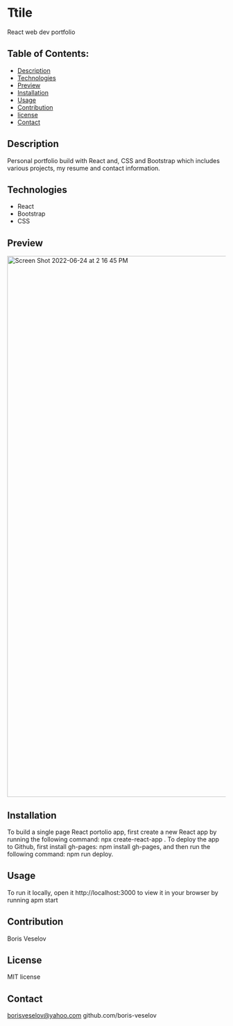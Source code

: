 # Ttile 

React web dev portfolio
  
## Table of Contents:
  
* [Description](#description)
* [Technologies](#technologies)
* [Preview](#preview)
* [Installation](#installation)
* [Usage](#usage)
* [Contribution](#contribution)
* [license](#license)
* [Contact](#contact)

## Description

Personal portfolio build with React and, CSS and Bootstrap which includes various projects, my resume and contact information.

## Technologies

* React
* Bootstrap
* CSS

## Preview
<img width="1248" alt="Screen Shot 2022-06-24 at 2 16 45 PM" src="https://user-images.githubusercontent.com/96749114/175641271-0c678021-af5e-4e91-878f-31e90f02e08a.png">

## Installation

To build a single page React portolio app, first create a new React app by running the following command: npx create-react-app <projectname>. To deploy the app to Github, first install gh-pages: npm install gh-pages, and then run the following command: npm run deploy.

## Usage

To run it locally, open it http://localhost:3000 to view it in your browser by running apm start

## Contribution

Boris Veselov

## License
  
MIT license

## Contact

borisveselov@yahoo.com
github.com/boris-veselov
  
